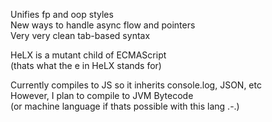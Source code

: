 Unifies fp and oop styles  
New ways to handle async flow and pointers  
Very very clean tab-based syntax  
  
HeLX is a mutant child of ECMAScript  
(thats what the e in HeLX stands for)  

Currently compiles to JS so it inherits console.log, JSON, etc  
However, I plan to compile to JVM Bytecode  
(or machine language if thats possible with this lang .-.)
